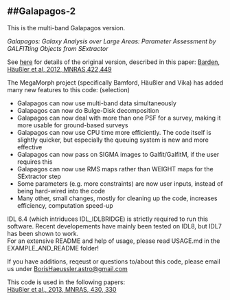 ##Galapagos-2
 ---
This is the multi-band Galapagos version.

*Galapagos: Galaxy Analysis over Large Areas: Parameter Assessment by GALFITting Objects from SExtractor*

See [here](http://astro-staff.uibk.ac.at/~m.barden/galapagos/) for details of the original version, described in this paper: [Barden, Häußler et al, 2012, MNRAS,422,449](http://adsabs.harvard.edu/abs/2012MNRAS.422..449B)

The MegaMorph project (specifically Bamford, Häußler and Vika) has added many new features to this code: (selection)
- Galapagos can now use multi-band data simultaneously  
- Galapagos can now do Bulge-Disk decomposition  
- Galapagos can now deal with more than one PSF for a survey, making it more usable for ground-based surveys  
- Galapagos can now use CPU time more efficiently. The code itself is slightly quicker, but especially the queuing system is new and more effective  
- Galapagos can now pass on SIGMA images to Galfit/GalfitM, if the user requires this  
- Galapagos can now use RMS maps rather than WEIGHT maps for the SExtractor step  
- Some parameters (e.g. more constraints) are now user inputs, instead of being hard-wired into the code  
- Many other, small changes, mostly for cleaning up the code, increases efficiency, computation speed-up  


IDL 6.4 (which intriduces IDL\_IDLBRIDGE) is strictly required to run this software. Recent developements have mainly been tested on IDL8, but IDL7 has been shown to work.  
For an extensive README and help of usage, please read USAGE.md in the EXAMPLE_AND_README folder!  

If you have additions, reqeust or questions to/about this code, please email us under BorisHaeussler.astro@gmail.com

This code is used in the following papers:  
[Häußler et al., 2013, MNRAS, 430, 330](http://adsabs.harvard.edu/abs/2013MNRAS.430..330H)

